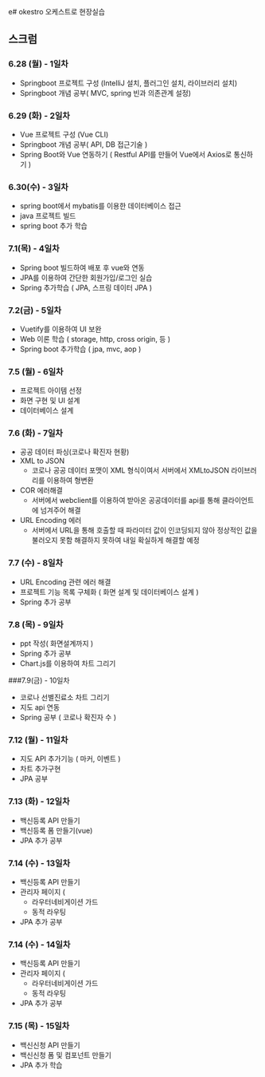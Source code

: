 e# okestro
오케스트로 현장실습 

## 스크럼 


### 6.28 (월) - 1일차
- Springboot 프로젝트 구성 (IntelliJ 설치, 플러그인 설치, 라이브러리 설치)
- Springboot 개념 공부( MVC, spring 빈과 의존관계 설정) 

### 6.29 (화) - 2일차 
- Vue 프로젝트 구성 (Vue CLI)
- Springboot 개념 공부( API, DB 접근기술 ) 
- Spring Boot와 Vue 연동하기 
  ( Restful API를 만들어 Vue에서 Axios로 통신하기 )

### 6.30(수) - 3일차
-  spring boot에서 mybatis를 이용한  데이터베이스 접근
-  java 프로젝트 빌드 
-  spring boot 추가 학습 


### 7.1(목) - 4일차
- Spring boot 빌드하여 배포 후 vue와 연동
- JPA를 이용하여 간단한 회원가입/로그인 실습
- Spring 추가학습
  ( JPA, 스프링 데이터 JPA )

### 7.2(금) - 5일차
- Vuetify를 이용하여  UI 보완
- Web 이론 학습
  ( storage, http, cross origin, 등 )
- Spring boot 추가학습
  ( jpa, mvc, aop )

### 7.5 (월) - 6일차
- 프로젝트 아이템 선정
- 화면 구현 및 UI 설계 
- 데이터베이스 설계 

### 7.6 (화) - 7일차
-  공공 데이터 파싱(코로나 확진자 현황)
  - XML to JSON
    - 코로나 공공 데이터 포맷이 XML 형식이여서 서버에서 XMLtoJSON 라이브러리를 이용하여 형변환
  - COR 에러해결
    - 서버에서 webclient를 이용하여 받아온 공공데이터를 api를 통해 클라이언트에
    넘겨주어 해결
  - URL Encoding 에러
    - 서버에서 URL을 통해 호출할 때 파라미터 값이 인코딩되지 않아 정상적인 값을 불러오지 못함
    해결하지 못하여 내일 확실하게 해결할 예정


### 7.7 (수) - 8일차

- URL Encoding 관련 에러 해결
- 프로젝트 기능 목록 구체화
  ( 화면 설계 및 데이터베이스 설계 )
- Spring 추가 공부

### 7.8 (목) - 9일차
- ppt 작성( 화면설계까지 )
- Spring 추가 공부
- Chart.js를 이용하여 차트 그리기


###7.9(금) - 10일차
- 코로나 선별진료소 차트 그리기
- 지도 api 연동
- Spring 공부
  ( 코로나 확진자 수 )


### 7.12 (월) - 11일차
- 지도 API 추가기능
  ( 마커, 이벤트 )
- 차트 추가구현
- JPA 공부

### 7.13 (화) - 12일차
- 백신등록 API 만들기
- 백신등록 폼 만들기(vue)
- JPA 추가 공부

### 7.14 (수) - 13일차
- 백신등록 API 만들기
- 관리자 페이지 (
  - 라우터네비게이션 가드
  - 동적 라우팅
- JPA 추가 공부


### 7.14 (수) - 14일차
- 백신등록 API 만들기
- 관리자 페이지 (
  - 라우터네비게이션 가드
  - 동적 라우팅
- JPA 추가 공부

### 7.15 (목) - 15일차
- 백신신청 API 만들기
- 백신신청 폼 및 컴포넌트 만들기
- JPA 추가 학습

<!-- <details>
<summary>6.29 (화) - 2일차</summary>
<div markdown="1">       
  {토글리스트의 content}
</div>
</details> -->







 